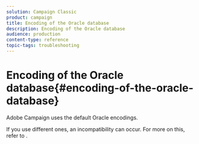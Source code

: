 ```yaml
---
solution: Campaign Classic
product: campaign
title: Encoding of the Oracle database
description: Encoding of the Oracle database
audience: production
content-type: reference
topic-tags: troubleshooting
---
```


# Encoding of the Oracle database{#encoding-of-the-oracle-database}

Adobe Campaign uses the default Oracle encodings.

If you use different ones, an incompatibility can occur. For more on this, refer to .
